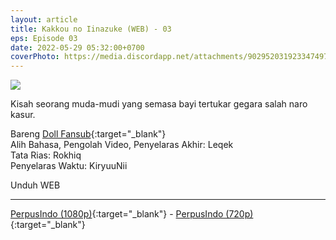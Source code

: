 ```yaml
---
layout: article
title: Kakkou no Iinazuke (WEB) - 03
eps: Episode 03
date: 2022-05-29 05:32:00+0700
coverPhoto: https://media.discordapp.net/attachments/902952031923347497/980061735434207242/unknown.png
---
```


![](https://media.discordapp.net/attachments/902952031923347497/980061735434207242/unknown.png)

Kisah seorang muda-mudi yang semasa bayi tertukar gegara salah naro kasur.

Bareng [Doll Fansub](https://www.perpusindo.info/user/Leqek){:target="_blank"}
<br>
Alih Bahasa, Pengolah Video, Penyelaras Akhir: Leqek
<br>
Tata Rias: Rokhiq
<br>
Penyelaras Waktu: KiryuuNii

Unduh WEB

---
[PerpusIndo (1080p)](https://www.perpusindo.info/berkas/aKxGKFEd){:target="_blank"} - [PerpusIndo (720p)](https://www.perpusindo.info/berkas/HrIyzN02){:target="_blank"}
